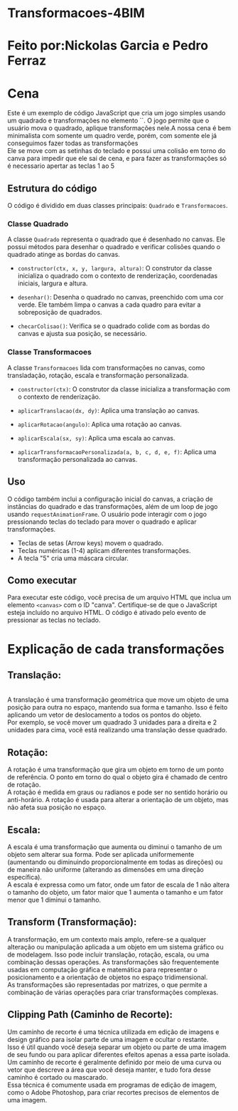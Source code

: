 # Transformacoes-4BIM
<h1>Feito por:Nickolas Garcia e Pedro Ferraz
<h1>Cena</h1>
Este é um exemplo de código JavaScript que cria um jogo simples usando um quadrado e transformações no elemento `<canvas>`. O jogo permite que o usuário mova o quadrado, aplique transformações nele.A nossa cena é bem minimalista com somente um quadro verde, porém, com somente ele já conseguimos fazer todas as transformações<br>
Ele se move com as setinhas do teclado e possui uma colisão em torno do canva para impedir que ele sai de cena, e para fazer as transformações só é necessario apertar as teclas 1 ao 5

## Estrutura do código

O código é dividido em duas classes principais: `Quadrado` e `Transformacoes`.

### Classe Quadrado

A classe `Quadrado` representa o quadrado que é desenhado no canvas. Ele possui métodos para desenhar o quadrado e verificar colisões quando o quadrado atinge as bordas do canvas.

- `constructor(ctx, x, y, largura, altura)`: O construtor da classe inicializa o quadrado com o contexto de renderização, coordenadas iniciais, largura e altura.

- `desenhar()`: Desenha o quadrado no canvas, preenchido com uma cor verde. Ele também limpa o canvas a cada quadro para evitar a sobreposição de quadrados.

- `checarColisao()`: Verifica se o quadrado colide com as bordas do canvas e ajusta sua posição, se necessário.

### Classe Transformacoes

A classe `Transformacoes` lida com transformações no canvas, como transladação, rotação, escala e transformação personalizada.

- `constructor(ctx)`: O construtor da classe inicializa a transformação com o contexto de renderização.

- `aplicarTranslacao(dx, dy)`: Aplica uma translação ao canvas.

- `aplicarRotacao(angulo)`: Aplica uma rotação ao canvas.

- `aplicarEscala(sx, sy)`: Aplica uma escala ao canvas.

- `aplicarTransformacaoPersonalizada(a, b, c, d, e, f)`: Aplica uma transformação personalizada ao canvas.

## Uso

O código também inclui a configuração inicial do canvas, a criação de instâncias do quadrado e das transformações, além de um loop de jogo usando `requestAnimationFrame`. O usuário pode interagir com o jogo pressionando teclas do teclado para mover o quadrado e aplicar transformações.

- Teclas de setas (Arrow keys) movem o quadrado.
- Teclas numéricas (1-4) aplicam diferentes transformações.
- A tecla "5" cria uma máscara circular.

## Como executar

Para executar este código, você precisa de um arquivo HTML que inclua um elemento `<canvas>` com o ID "canva". Certifique-se de que o JavaScript esteja incluído no arquivo HTML. O código é ativado pelo evento de pressionar as teclas no teclado.

<h1>Explicação de cada transformações</h1>

<h2>Translação:</h2><br>
A translação é uma transformação geométrica que move um objeto de uma posição para outra no espaço, mantendo sua forma e tamanho. Isso é feito aplicando um vetor de deslocamento a todos os pontos do objeto.<br>
Por exemplo, se você mover um quadrado 3 unidades para a direita e 2 unidades para cima, você está realizando uma translação desse quadrado.
<h2>Rotação:</h2>
A rotação é uma transformação que gira um objeto em torno de um ponto de referência. O ponto em torno do qual o objeto gira é chamado de centro de rotação. <br>
A rotação é medida em graus ou radianos e pode ser no sentido horário ou anti-horário. A rotação é usada para alterar a orientação de um objeto, mas não afeta sua posição no espaço.
<h2>Escala:</h2>
A escala é uma transformação que aumenta ou diminui o tamanho de um objeto sem alterar sua forma. Pode ser aplicada uniformemente (aumentando ou diminuindo proporcionalmente em todas as direções) ou de maneira não uniforme (alterando as dimensões em uma direção específica). <br>
A escala é expressa como um fator, onde um fator de escala de 1 não altera o tamanho do objeto, um fator maior que 1 aumenta o tamanho e um fator menor que 1 diminui o tamanho.
<h2>Transform (Transformação):</h2>
A transformação, em um contexto mais amplo, refere-se a qualquer alteração ou manipulação aplicada a um objeto em um sistema gráfico ou de modelagem. Isso pode incluir translação, rotação, escala, ou uma combinação dessas operações. As transformações são frequentemente usadas em computação gráfica e matemática para representar o posicionamento e a orientação de objetos no espaço tridimensional. <br>
As transformações são representadas por matrizes, o que permite a combinação de várias operações para criar transformações complexas.
<h2>Clipping Path (Caminho de Recorte):</h2>
Um caminho de recorte é uma técnica utilizada em edição de imagens e design gráfico para isolar parte de uma imagem e ocultar o restante. <br>
Isso é útil quando você deseja separar um objeto ou parte de uma imagem de seu fundo ou para aplicar diferentes efeitos apenas a essa parte isolada. Um caminho de recorte é geralmente definido por meio de uma curva ou vetor que descreve a área que você deseja manter, e tudo fora desse caminho é cortado ou mascarado. <br>
Essa técnica é comumente usada em programas de edição de imagem, como o Adobe Photoshop, para criar recortes precisos de elementos de uma imagem.
